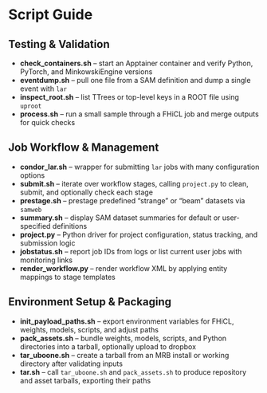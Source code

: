 # Script Guide

## Testing & Validation
- **check_containers.sh** – start an Apptainer container and verify Python, PyTorch, and MinkowskiEngine versions
- **eventdump.sh** – pull one file from a SAM definition and dump a single event with `lar`
- **inspect_root.sh** – list TTrees or top-level keys in a ROOT file using `uproot`
- **process.sh** – run a small sample through a FHiCL job and merge outputs for quick checks

## Job Workflow & Management
- **condor_lar.sh** – wrapper for submitting `lar` jobs with many configuration options
- **submit.sh** – iterate over workflow stages, calling `project.py` to clean, submit, and optionally check each stage
- **prestage.sh** – prestage predefined “strange” or “beam” datasets via `samweb`
- **summary.sh** – display SAM dataset summaries for default or user-specified definitions
- **project.py** – Python driver for project configuration, status tracking, and submission logic
- **jobstatus.sh** – report job IDs from logs or list current user jobs with monitoring links
- **render_workflow.py** – render workflow XML by applying entity mappings to stage templates

## Environment Setup & Packaging
- **init_payload_paths.sh** – export environment variables for FHiCL, weights, models, scripts, and adjust paths
- **pack_assets.sh** – bundle weights, models, scripts, and Python directories into a tarball, optionally upload to dropbox
- **tar_uboone.sh** – create a tarball from an MRB install or working directory after validating inputs
- **tar.sh** – call `tar_uboone.sh` and `pack_assets.sh` to produce repository and asset tarballs, exporting their paths
